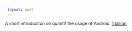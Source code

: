```yaml
---
 layout: post
---
```


A short introduction on quantif the usage of Android. [1 billion](http://www.businessinsider.com/google-we-have-1-billion-monthly-active-android-users-2014-6)
